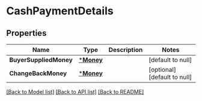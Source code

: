 # CashPaymentDetails

## Properties
Name | Type | Description | Notes
------------ | ------------- | ------------- | -------------
**BuyerSuppliedMoney** | [***Money**](Money.md) |  | [default to null]
**ChangeBackMoney** | [***Money**](Money.md) |  | [optional] [default to null]

[[Back to Model list]](../README.md#documentation-for-models) [[Back to API list]](../README.md#documentation-for-api-endpoints) [[Back to README]](../README.md)

